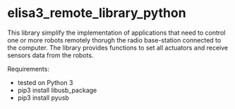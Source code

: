 # elisa3_remote_library_python
This library simplify the implementation of applications that need to control one or more robots remotely thorugh the radio base-station connected to the computer. The library provides functions to set all actuators and receive sensors data from the robots.

Requirements:
* tested on Python 3
* pip3 install libusb_package
* pip3 install pyusb

